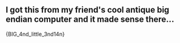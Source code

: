 I got this from my friend's cool antique big endian computer and it made sense there...
------------------------------------------------------------------------------

{BIG_4nd_little_3nd14n}
